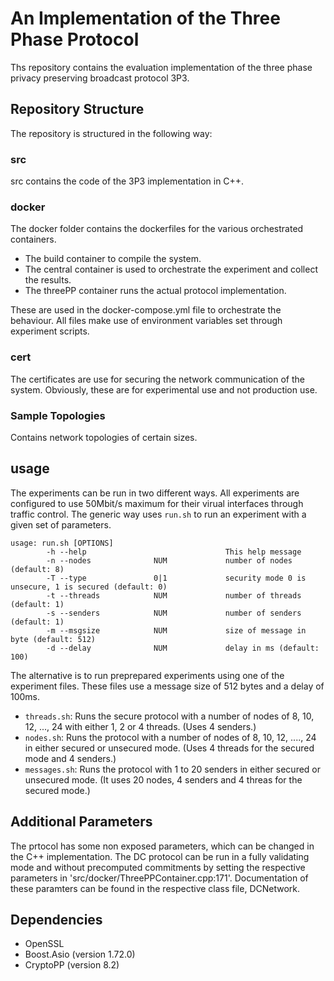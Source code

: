 # An Implementation of the Three Phase Protocol

Ths repository contains the evaluation implementation of the three phase privacy preserving broadcast protocol 3P3.

## Repository Structure

The repository is structured in the following way:

### src

src contains the code of the 3P3 implementation in C++.

### docker

The docker folder contains the dockerfiles for the various orchestrated containers.

 * The build container to compile the system.
 * The central container is used to orchestrate the experiment and collect the results.
 * The threePP container runs the actual protocol  implementation.

These are used in the docker-compose.yml file to orchestrate the behaviour.
All files make use of environment variables set through experiment scripts.

### cert 
 
The certificates are use for securing the network communication of the system.
Obviously, these are for experimental use and not production use.
 
### Sample Topologies

Contains network topologies of certain sizes.

## usage

The experiments can be run in two different ways.
All experiments are configured to use 50Mbit/s maximum for their virual interfaces through traffic control.
The generic way uses `run.sh` to run an experiment with a given set of parameters.

```
usage: run.sh [OPTIONS]
        -h --help                               This help message
        -n --nodes              NUM             number of nodes (default: 8)
        -T --type               0|1             security mode 0 is unsecure, 1 is secured (default: 0)
        -t --threads            NUM             number of threads (default: 1)
        -s --senders            NUM             number of senders (default: 1)
        -m --msgsize            NUM             size of message in byte (default: 512)
        -d --delay              NUM             delay in ms (default: 100)
```

The alternative is to run preprepared experiments using one of the experiment files.
These files use a message size of 512 bytes and a delay of 100ms.

 * `threads.sh`: Runs the secure protocol with a number of nodes of 8, 10, 12, ..., 24 with either 1, 2 or 4 threads. (Uses 4 senders.)
 * `nodes.sh`: Runs the protocol with a number of nodes of 8, 10, 12, ...., 24 in either secured or unsecured mode. (Uses 4 threads for the secured mode and 4 senders.)
 * `messages.sh`: Runs the protocol with 1 to 20 senders in either secured or unsecured mode. (It uses 20 nodes, 4 senders and 4 threas for the secured mode.)

## Additional Parameters

The prtocol has some non exposed parameters, which can be changed in the C++ implementation.
The DC protocol can be run in a fully validating mode and without precomputed commitments by setting the respective parameters in 'src/docker/ThreePPContainer.cpp:171'.
Documentation of these paramters can be found in the respective class file, DCNetwork.

## Dependencies
* OpenSSL
* Boost.Asio (version 1.72.0)
* CryptoPP (version 8.2)